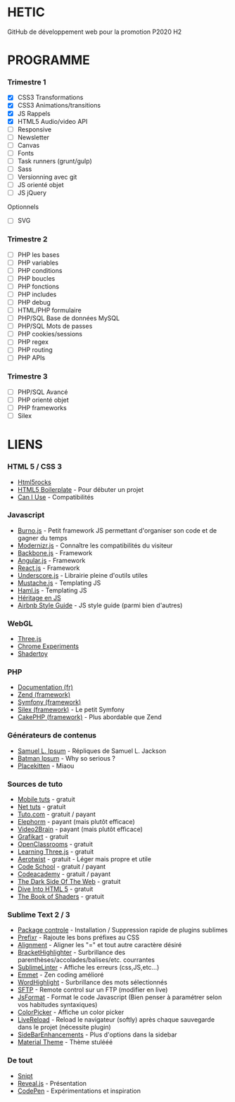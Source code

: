  HETIC
========

GitHub de développement web pour la promotion P2020 H2

# PROGRAMME

### Trimestre 1

- [x] CSS3 Transformations
- [x] CSS3 Animations/transitions
- [x] JS Rappels
- [x] HTML5 Audio/video API
- [ ] Responsive
- [ ] Newsletter
- [ ] Canvas
- [ ] Fonts
- [ ] Task runners (grunt/gulp)
- [ ] Sass
- [ ] Versionning avec git
- [ ] JS orienté objet
- [ ] JS jQuery

Optionnels

- [ ] SVG

### Trimestre 2

- [ ] PHP les bases
- [ ] PHP variables
- [ ] PHP conditions
- [ ] PHP boucles
- [ ] PHP fonctions
- [ ] PHP includes
- [ ] PHP debug
- [ ] HTML/PHP formulaire
- [ ] PHP/SQL Base de données MySQL
- [ ] PHP/SQL Mots de passes
- [ ] PHP cookies/sessions
- [ ] PHP regex
- [ ] PHP routing
- [ ] PHP APIs

### Trimestre 3

- [ ] PHP/SQL Avancé
- [ ] PHP orienté objet
- [ ] PHP frameworks
- [ ] Silex

# LIENS

### HTML 5 / CSS 3

  - [Html5rocks](http://www.html5rocks.com/)
  - [HTML5 Boilerplate](http://html5boilerplate.com/) - Pour débuter un projet
  - [Can I Use](http://caniuse.com/) - Compatibilités

### Javascript

  - [Burno.js](https://github.com/brunosimon/burno.js) - Petit framework JS permettant d'organiser son code et de gagner du temps
  - [Modernizr.js](http://modernizr.com/) - Connaître les compatibilités du visiteur
  - [Backbone.js](http://backbonejs.org/) - Framework
  - [Angular.js](https://angularjs.org/) - Framework
  - [React.js](https://facebook.github.io/react/) - Framework
  - [Underscore.js](http://underscorejs.org/) - Librairie pleine d'outils utiles
  - [Mustache.js](https://github.com/janl/mustache.js) - Templating JS
  - [Haml.js](https://github.com/creationix/haml-js) - Templating JS
  - [Héritage en JS](http://ejohn.org/blog/simple-javascript-inheritance/)
  - [Airbnb Style Guide](https://github.com/airbnb/javascript) - JS style guide (parmi bien d'autres)

### WebGL

  - [Three.js](http://threejs.org/)
  - [Chrome Experiments](http://www.chromeexperiments.com/webgl/)
  - [Shadertoy](https://www.shadertoy.com/)

### PHP

  - [Documentation (fr)](http://php.net/manual/fr/)
  - [Zend (framework)](http://framework.zend.com/)
  - [Symfony (framework)](http://symfony.com/)
  - [Silex (framework)](http://silex.sensiolabs.org/) - Le petit Symfony
  - [CakePHP (framework)](http://cakephp.org/) - Plus abordable que Zend

### Générateurs de contenus

  - [Samuel L. Ipsum](http://slipsum.com/) - Répliques de Samuel L. Jackson
  - [Batman Ipsum](http://batman-ipsum.com/) - Why so serious ?
  - [Placekitten](http://placekitten.com/) - Miaou

### Sources de tuto

  - [Mobile tuts](http://mobile.tutsplus.com/) - gratuit
  - [Net tuts](http://net.tutsplus.com/) - gratuit
  - [Tuto.com](http://tuto.com) - gratuit / payant
  - [Elephorm](http://www.elephorm.com/) - payant (mais plutôt efficace)
  - [Video2Brain](https://www.video2brain.com/) - payant (mais plutôt efficace)
  - [Grafikart](http://www.grafikart.fr/) - gratuit
  - [OpenClassrooms](https://openclassrooms.com/) - gratuit
  - [Learning Three.js](http://learningthreejs.com/) - gratuit
  - [Aerotwist](http://www.aerotwist.com/tutorials/) - gratuit - Léger mais propre et utile
  - [Code School](http://www.codeschool.com/) - gratuit / payant
  - [Codeacademy](http://www.codecademy.com/) - gratuit / payant
  - [The Dark Side Of The Web](http://www.thedarksideofthewebblog.com/) - gratuit
  - [Dive Into HTML 5](http://diveintohtml5.info/) - gratuit
  - [The Book of Shaders](http://patriciogonzalezvivo.com/2015/thebookofshaders/) - gratuit
 
### Sublime Text 2 / 3

  - [Package controle](https://sublime.wbond.net) - Installation / Suppression rapide de plugins sublimes
  - [Prefixr](https://sublime.wbond.net/packages/Prefixr) - Rajoute les bons préfixes au CSS
  - [Alignment](https://sublime.wbond.net/packages/Alignment) - Aligner les "=" et tout autre caractère désiré
  - [Bracket​Highlighter](https://sublime.wbond.net/packages/BracketHighlighter) - Surbrillance des parenthèses/accolades/balises/etc. courrantes
  - [SublimeLinter](https://sublime.wbond.net/packages/SublimeLinter) - Affiche les erreurs (css,JS,etc...)
  - [Emmet](https://sublime.wbond.net/packages/Emmet) - Zen coding amélioré
  - [WordHighlight](https://sublime.wbond.net/packages/WordHighlight) - Surbrillance des mots sélectionnés
  - [SFTP](https://sublime.wbond.net/packages/SFTP) - Remote control sur un FTP (modifier en live)
  - [JsFormat](https://sublime.wbond.net/packages/JsFormat) - Format le code Javascript (Bien penser à paramétrer selon vos habitudes syntaxiques)
  - [ColorPicker](https://sublime.wbond.net/packages/ColorPicker) - Affiche un color picker
  - [LiveReload](https://sublime.wbond.net/packages/LiveReload) - Reload le navigateur (softly) après chaque sauvegarde dans le projet (nécessite plugin)
  - [Side​Bar​Enhancements](https://sublime.wbond.net/packages/Side​Bar​Enhancements) - Plus d'options dans la sidebar
  - [Material Theme](http://equinusocio.github.io/material-theme/) - Thème stulééé

### De tout

  - [Snipt](https://snipt.net/public/)
  - [Reveal.js](https://github.com/hakimel/reveal.js) - Présentation
  - [CodePen](http://codepen.io/) - Expérimentations et inspiration
